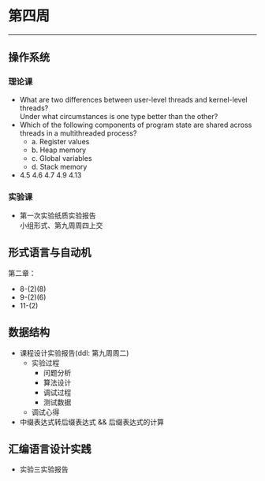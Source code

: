 # 第四周  
---
## 操作系统  

### 理论课  

- What are two differences between user-level threads and kernel-level threads?  
  Under what circumstances is one type better than the other?  
- Which of the following components of program state are shared across threads in a multithreaded process?
  - a. Register values  
  - b. Heap memory  
  - c. Global variables  
  - d. Stack memory  
- 4.5 4.6 4.7 4.9 4.13  

### 实验课  

- 第一次实验纸质实验报告  
  小组形式、第九周周四上交  

## 形式语言与自动机  
第二章：
- 8-(2)(8)  
- 9-(2)(6)  
- 11-(2)  
	
## 数据结构  
- 课程设计实验报告(ddl: 第九周周二)  
  - 实验过程  
    - 问题分析  
    - 算法设计  
    - 调试过程  
    - 测试数据  
  - 调试心得  
- 中缀表达式转后缀表达式 && 后缀表达式的计算  

## 汇编语言设计实践  
- 实验三实验报告  